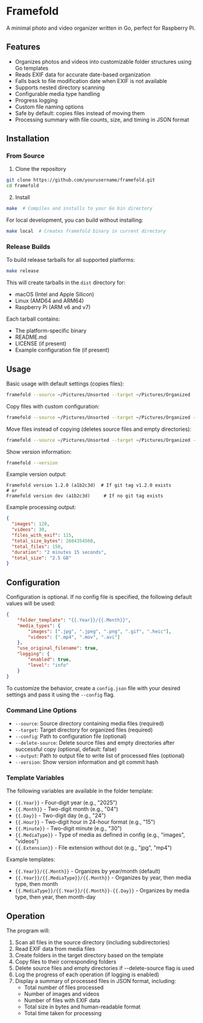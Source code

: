 # Framefold

A minimal photo and video organizer written in Go, perfect for Raspberry Pi.

## Features

- Organizes photos and videos into customizable folder structures using Go templates
- Reads EXIF data for accurate date-based organization
- Falls back to file modification date when EXIF is not available
- Supports nested directory scanning
- Configurable media type handling
- Progress logging
- Custom file naming options
- Safe by default: copies files instead of moving them
- Processing summary with file counts, size, and timing in JSON format

## Installation

### From Source

1. Clone the repository
```bash
git clone https://github.com/yourusername/framefold.git
cd framefold
```

2. Install
```bash
make  # Compiles and installs to your Go bin directory
```

For local development, you can build without installing:
```bash
make local  # Creates framefold binary in current directory
```

### Release Builds

To build release tarballs for all supported platforms:
```bash
make release
```

This will create tarballs in the `dist` directory for:
- macOS (Intel and Apple Silicon)
- Linux (AMD64 and ARM64)
- Raspberry Pi (ARM v6 and v7)

Each tarball contains:
- The platform-specific binary
- README.md
- LICENSE (if present)
- Example configuration file (if present)

## Usage

Basic usage with default settings (copies files):
```bash
framefold --source ~/Pictures/Unsorted --target ~/Pictures/Organized
```

Copy files with custom configuration:
```bash
framefold --source ~/Pictures/Unsorted --target ~/Pictures/Organized --config ~/framefold-config.json
```

Move files instead of copying (deletes source files and empty directories):
```bash
framefold --source ~/Pictures/Unsorted --target ~/Pictures/Organized --delete-source
```

Show version information:
```bash
framefold --version
```

Example version output:
```
Framefold version 1.2.0 (a1b2c3d)  # If git tag v1.2.0 exists
# or
Framefold version dev (a1b2c3d)     # If no git tag exists
```

Example processing output:
```json
{
  "images": 120,
  "videos": 30,
  "files_with_exif": 115,
  "total_size_bytes": 2684354560,
  "total_files": 150,
  "duration": "2 minutes 15 seconds",
  "total_size": "2.5 GB"
}
```

## Configuration

Configuration is optional. If no config file is specified, the following default values will be used:

```json
{
    "folder_template": "{{.Year}}/{{.Month}}",
    "media_types": {
        "images": [".jpg", ".jpeg", ".png", ".gif", ".heic"],
        "videos": [".mp4", ".mov", ".avi"]
    },
    "use_original_filename": true,
    "logging": {
        "enabled": true,
        "level": "info"
    }
}
```

To customize the behavior, create a `config.json` file with your desired settings and pass it using the `--config` flag.

### Command Line Options

- `--source`: Source directory containing media files (required)
- `--target`: Target directory for organized files (required)
- `--config`: Path to configuration file (optional)
- `--delete-source`: Delete source files and empty directories after successful copy (optional, default: false)
- `--output`: Path to output file to write list of processed files (optional)
- `--version`: Show version information and git commit hash

### Template Variables

The following variables are available in the folder template:
- `{{.Year}}` - Four-digit year (e.g., "2025")
- `{{.Month}}` - Two-digit month (e.g., "04")
- `{{.Day}}` - Two-digit day (e.g., "24")
- `{{.Hour}}` - Two-digit hour in 24-hour format (e.g., "15")
- `{{.Minute}}` - Two-digit minute (e.g., "30")
- `{{.MediaType}}` - Type of media as defined in config (e.g., "images", "videos")
- `{{.Extension}}` - File extension without dot (e.g., "jpg", "mp4")

Example templates:
- `{{.Year}}/{{.Month}}` - Organizes by year/month (default)
- `{{.Year}}/{{.MediaType}}/{{.Month}}` - Organizes by year, then media type, then month
- `{{.MediaType}}/{{.Year}}/{{.Month}}-{{.Day}}` - Organizes by media type, then year, then month-day

## Operation

The program will:
1. Scan all files in the source directory (including subdirectories)
2. Read EXIF data from media files
3. Create folders in the target directory based on the template
4. Copy files to their corresponding folders
5. Delete source files and empty directories if --delete-source flag is used
6. Log the progress of each operation (if logging is enabled)
7. Display a summary of processed files in JSON format, including:
   - Total number of files processed
   - Number of images and videos
   - Number of files with EXIF data
   - Total size in bytes and human-readable format
   - Total time taken for processing

